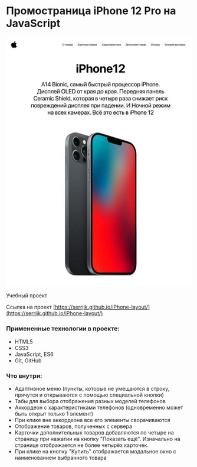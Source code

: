 # Промостраница iPhone 12 Pro на JavaScript

![Скриншот шапки промостраницы iPhone 12 Pro](https://raw.githubusercontent.com/Serrjik/iPhone-layout/master/screenshot.jpg "Скриншот шапки промостраницы iPhone 12 Pro")


Учебный проект

Ссылка на проект [https://serrjik.github.io/iPhone-layout/](https://serrjik.github.io/iPhone-layout/)

### Примененные технологии в проекте:

* HTML5
* CSS3
* JavaScript, ES6
* Git, GitHub

### Что внутри:

* Адаптивное меню (пункты, которые не умещаются в строку, прячутся и открываются с помощью специальной кнопки)
* Табы для выбора отображения разных моделей телефонов
* Аккордеон с характеристиками телефонов (одновременно может быть открыт только 1 элемент)
* При клике вне аккордеона все его элементы сворачиваются
* Отображение товаров, полученных с сервера
* Карточки дополнительных товаров добавляются по четыре на страницу при нажатии на кнопку "Показать ещё". Изначально на странице отображается не более четырёх карточек.
* При клике на кнопку "Купить" отображается модальное окно с наименованием выбранного товара
